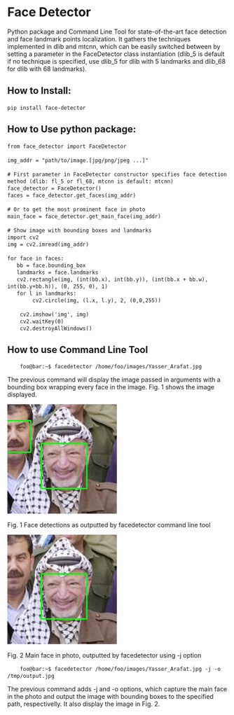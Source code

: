 # Face Detector

Python package and Command Line Tool for state-of-the-art face detection and face
landmark points localization. It gathers the techniques implemented in dlib and
mtcnn, which can be easily switched between by setting a parameter in the
FaceDetector class instantiation (dlib\_5 is default if no technique is
specified, use dlib\_5 for dlib with 5 landmarks and dlib\_68 for dlib with 68
landmarks).

## How to Install:

    pip install face-detector

## How to Use python package:

    from face_detector import FaceDetector

    img_addr = "path/to/image.[jpg/png/jpeg ...]"

    # First parameter in FaceDetector constructor specifies face detection method (dlib: fl_5 or fl_68, mtcnn is default: mtcnn)
    face_detector = FaceDetector()
    faces = face_detector.get_faces(img_addr)

    # Or to get the most prominent face in photo
    main_face = face_detector.get_main_face(img_addr)

    # Show image with bounding boxes and landmarks
    import cv2
    img = cv2.imread(img_addr)

    for face in faces:
       bb = face.bounding_box
       landmarks = face.landmarks
       cv2.rectangle(img, (int(bb.x), int(bb.y)), (int(bb.x + bb.w), int(bb.y+bb.h)), (0, 255, 0), 1)
       for l in landmarks:
            cv2.circle(img, (l.x, l.y), 2, (0,0,255))

        cv2.imshow('img', img)
        cv2.waitKey(0)
        cv2.destroyAllWindows()

## How to use Command Line Tool

```console
    foo@bar:~$ facedetector /home/foo/images/Yasser_Arafat.jpg
```
The previous command will display the image passed in arguments with a bounding box wrapping every face in the image. Fig. 1 shows the image displayed.

<div align='left'>
<img src='samples/Yasser_Arafat_2_faces.jpg' />
<p>Fig. 1 Face detections as outputted by facedetector command line tool</p>
</div>

<div align='left'>
<img  src='samples/Yasser_Arafat_main_face.jpg'/>
<p>Fig. 2 Main face in photo, outputted by facedetector using -j option</p>
</div>

```console
    foo@bar:~$ facedetector /home/foo/images/Yasser_Arafat.jpg -j -o /tmp/output.jpg
```
The previous command adds -j and -o options, which capture the main
face in the photo and output the image with bounding boxes to the
specified path, respectivelly. It also display the image in Fig. 2.


<!--
[//]: <> - From Github:
[//]: <>    - Clone this repository
[//]: <>    - Install dependencies in requirements.txt:
[//]: <>        - pip install -r requirements.txt
[//]: <>    - You might need to install zlib and link it to /usr/lib/x86_64-linux-gnu/libz.so:
[//]: <>        ```console
[//]: <>         foo@bar:~/face_detector$ tar xzvf data/zlib-1.2.9.tar.gz
[//]: <>         foo@bar:~/face_detector$ cd data/zlib
[//]: <>         foo@bar:~/face_detector/data/zlib$ sudo ./configure && make && make install
[//]: <>         foo@bar:~/face_detector/data/zlib$ ln -s /lib/x86_64-linux-gnu/libz.so.1.2.8 /usr/lib/x86_64-linux-gnu/libz.so
[//]: <>        ```
-->
